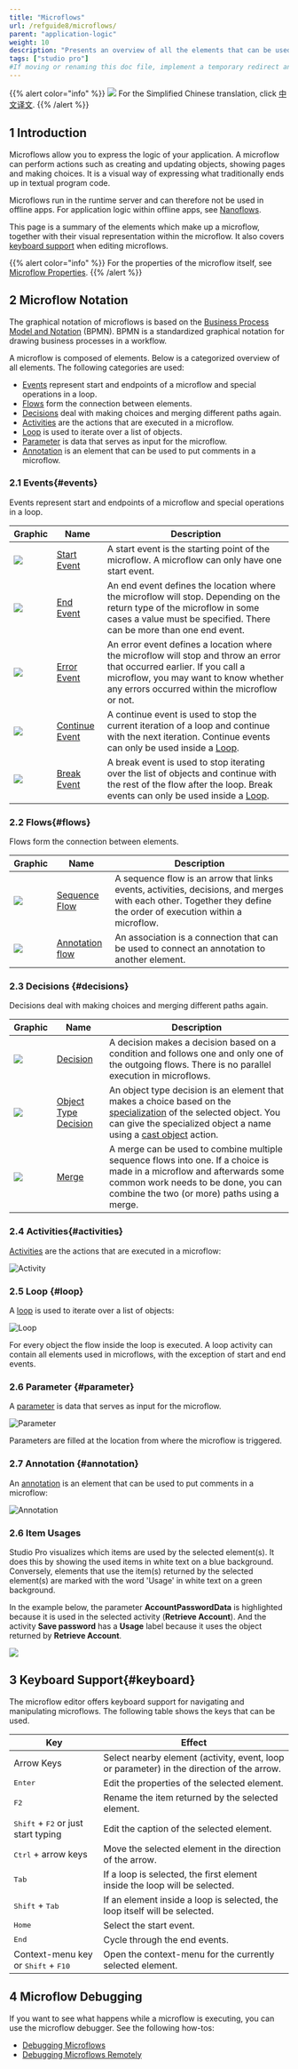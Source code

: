 ```yaml
---
title: "Microflows"
url: /refguide8/microflows/
parent: "application-logic"
weight: 10
description: "Presents an overview of all the elements that can be used in a microflow."
tags: ["studio pro"]
#If moving or renaming this doc file, implement a temporary redirect and let the respective team know they should update the URL in the product. See Mapping to Products for more details.
---
```


{{% alert color="info" %}}
<img src="/attachments/china.png" style="display: inline-block; margin: 0" /> For the Simplified Chinese translation, click [中文译文](https://cdn.mendix.tencent-cloud.com/documentation/refguide8/microflows.pdf).
{{% /alert %}}

## 1 Introduction

Microflows allow you to express the logic of your application. A microflow can perform actions such as creating and updating objects, showing pages and making choices. It is a visual way of expressing what traditionally ends up in textual program code.

Microflows run in the runtime server and can therefore not be used in offline apps. For application logic within offline apps, see [Nanoflows](/refguide8/nanoflows/).

This page is a summary of the elements which make up a microflow, together with their visual representation within the microflow. It also covers [keyboard support](#keyboard) when editing microflows.

{{% alert color="info" %}}
For the properties of the microflow itself, see [Microflow Properties](/refguide8/microflow/).
{{% /alert %}}

## 2 Microflow Notation

The graphical notation of microflows is based on the [Business Process Model and Notation](https://en.wikipedia.org/wiki/Business_Process_Model_and_Notation) (BPMN). BPMN is a standardized graphical notation for drawing business processes in a workflow.

A microflow is composed of elements. Below is a categorized overview of all elements. The following categories are used:

*   [Events](#events) represent start and endpoints of a microflow and special operations in a loop.
*   [Flows](#flows) form the connection between elements.
*   [Decisions](#decisions) deal with making choices and merging different paths again.
*   [Activities](#activities) are the actions that are executed in a microflow.
*   [Loop](/refguide8/loop/) is used to iterate over a list of objects.
*   [Parameter](#parameter) is data that serves as input for the microflow.
*   [Annotation](#annotation) is an element that can be used to put comments in a microflow.

### 2.1 Events{#events}

Events represent start and endpoints of a microflow and special operations in a loop.

| Graphic | Name | Description |
| --- | --- | --- |
| [![](/attachments/refguide8/modeling/application-logic/microflows/start-event.png)](/refguide8/start-event/) | [Start Event](/refguide8/start-event/) | A start event is the starting point of the microflow. A microflow can only have one start event. |
| [![](/attachments/refguide8/modeling/application-logic/microflows/end-event.png)](/refguide8/end-event/) | [End Event](/refguide8/end-event/) | An end event defines the location where the microflow will stop. Depending on the return type of the microflow in some cases a value must be specified. There can be more than one end event. |
| [![](/attachments/refguide8/modeling/application-logic/microflows/error-event.png)](/refguide8/error-event/) | [Error Event](/refguide8/error-event/) | An error event defines a location where the microflow will stop and throw an error that occurred earlier. If you call a microflow, you may want to know whether any errors occurred within the microflow or not. |
| [![](/attachments/refguide8/modeling/application-logic/microflows/continue-event.png)](/refguide8/continue-event/) | [Continue Event](/refguide8/continue-event/) | A continue event is used to stop the current iteration of a loop and continue with the next iteration. Continue events can only be used inside a [Loop](/refguide8/loop/). |
| [![](/attachments/refguide8/modeling/application-logic/microflows/break-event.png)](/refguide8/break-event/) | [Break Event](/refguide8/break-event/) | A break event is used to stop iterating over the list of objects and continue with the rest of the flow after the loop. Break events can only be used inside a [Loop](/refguide8/loop/). |

### 2.2 Flows{#flows}

Flows form the connection between elements.

| Graphic | Name | Description |
| --- | --- | --- |
| [![](/attachments/refguide8/modeling/application-logic/microflows/sequence-flow.png)](/refguide8/sequence-flow/) | [Sequence Flow](/refguide8/sequence-flow/) | A sequence flow is an arrow that links events, activities, decisions, and merges with each other. Together they define the order of execution within a microflow. |
| [![](/attachments/refguide8/modeling/application-logic/microflows/annotation-flow.png)](/refguide8/annotation/#annotation-flow) | [Annotation flow](/refguide8/annotation/#annotation-flow) | An association is a connection that can be used to connect an annotation to another element. |

### 2.3 Decisions {#decisions}

Decisions deal with making choices and merging different paths again.

| Graphic                                                      | Name                                         | Description                                                  |
| ------------------------------------------------------------ | -------------------------------------------- | ------------------------------------------------------------ |
| [![](/attachments/refguide8/modeling/application-logic/microflows/decision.png)](/refguide8/decision/) | [Decision](/refguide8/decision/)                         | A decision makes a decision based on a condition and follows one and only one of the outgoing flows. There is no parallel execution in microflows. |
| [![](/attachments/refguide8/modeling/application-logic/microflows/object-type-decision.png)](/refguide8/object-type-decision/) | [Object Type Decision](/refguide8/object-type-decision/) | An object type decision is an element that makes a choice based on the [specialization](/refguide8/entities/) of the selected object. You can give the specialized object a name using a [cast object](/refguide8/cast-object/) action. |
| [![](/attachments/refguide8/modeling/application-logic/microflows/merge.png)](/refguide8/merge/) | [Merge](/refguide8/merge/)                               | A merge can be used to combine multiple sequence flows into one. If a choice is made in a microflow and afterwards some common work needs to be done, you can combine the two (or more) paths using a merge. |

### 2.4 Activities{#activities}

[Activities](/refguide8/activities/) are the actions that are executed in a microflow:

![Activity](/attachments/refguide8/modeling/application-logic/microflows/activity.png)

### 2.5 Loop {#loop}

A [loop](/refguide8/loop/) is used to iterate over a list of objects:

![Loop](/attachments/refguide8/modeling/application-logic/microflows/loop.png)

For every object the flow inside the loop is executed. A loop activity can contain all elements used in microflows, with the exception of start and end events. 

### 2.6 Parameter {#parameter}

A [parameter](/refguide8/parameter/) is data that serves as input for the microflow. 

![Parameter](/attachments/refguide8/modeling/application-logic/microflows/parameter.png)

Parameters are filled at the location from where the microflow is triggered.

### 2.7 Annotation {#annotation}

An [annotation](/refguide8/annotation/) is an element that can be used to put comments in a microflow:

![Annotation](/attachments/refguide8/modeling/application-logic/microflows/annotation.png)

### 2.6 Item Usages

Studio Pro visualizes which items are used by the selected element(s). It does this by showing the used items in white text on a blue background. Conversely, elements that use the item(s) returned by the selected element(s) are marked with the word 'Usage' in white text on a green background.

In the example below, the parameter **AccountPasswordData** is highlighted because it is used in the selected activity (**Retrieve Account**). And the activity **Save password** has a **Usage** label because it uses the object returned by **Retrieve Account**.

![](/attachments/refguide8/modeling/application-logic/microflows/microflow-nanoflow-example.png)

## 3 Keyboard Support{#keyboard}

The microflow editor offers keyboard support for navigating and manipulating microflows. The following table shows the keys that can be used.

| Key | Effect |
| --- | --- |
| Arrow Keys | Select nearby element (activity, event, loop or parameter) in the direction of the arrow. |
| <kbd>Enter</kbd> | Edit the properties of the selected element. |
| <kbd>F2</kbd> | Rename the item returned by the selected element. |
| <kbd>Shift</kbd> + <kbd>F2</kbd> or just start typing | Edit the caption of the selected element. |
| <kbd>Ctrl</kbd> + arrow keys | Move the selected element in the direction of the arrow. |
| <kbd>Tab</kbd> | If a loop is selected, the first element inside the loop will be selected. |
| <kbd>Shift</kbd> + <kbd>Tab</kbd> | If an element inside a loop is selected, the loop itself will be selected. |
| <kbd>Home</kbd> | Select the start event. |
| <kbd>End</kbd> | Cycle through the end events. |
| Context-menu key or <kbd>Shift</kbd> + <kbd>F10</kbd> | Open the context-menu for the currently selected element. |

## 4 Microflow Debugging

If you want to see what happens while a microflow is executing, you can use the microflow debugger. See the following how-tos:

*   [Debugging Microflows](/howto8/monitoring-troubleshooting/debug-microflows/)
*   [Debugging Microflows Remotely](/howto8/monitoring-troubleshooting/debug-microflows-remotely/)
